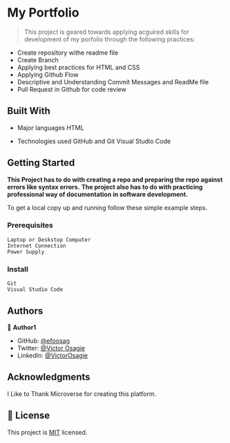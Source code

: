 # My Portfolio

> This project is geared towards applying acguired skills for development of my porfolio through the following practices:

- Create repository withe readme file
- Create Branch
- Applying best practices for HTML and CSS
- Applying Github Flow
- Descriptive and Understanding Commit Messages and ReadMe file
- Pull Request in Github for code review

## Built With

- Major languages
  HTML

- Technologies used
  GitHub and Git
  Visual Studio Code

## Getting Started

**This Project has to do with creating a repo and preparing the repo against errors like syntax errors.**
**The project also has to do with practicing professional way of documentation in software development.**

To get a local copy up and running follow these simple example steps.

### Prerequisites

    Laptop or Deskstop Computer
    Internet Connection
    Power Supply

### Install

    Git
    Visual Studio Code

## Authors

👤 **Author1**

- GitHub: [@efoosag](https://github.com/efoosag)
- Twitter: [@Victor Osagie](https://www.twitter.com/Victorosagie08)
- LinkedIn: [@VictorOsagie](https://www.linkedin.com/in/victor-osagie-a713ba22b/)

## Acknowledgments

I Like to Thank Microverse for creating this platform.

## 📝 License

This project is [MIT](./MIT.md) licensed.
